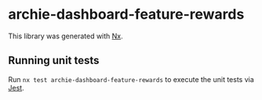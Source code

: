 # archie-dashboard-feature-rewards

This library was generated with [Nx](https://nx.dev).

## Running unit tests

Run `nx test archie-dashboard-feature-rewards` to execute the unit tests via [Jest](https://jestjs.io).
